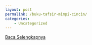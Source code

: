 ```yaml
---
layout: post
permalink: /buku-tafsir-mimpi-cincin/
categories:
    - Uncategorized
---
```


[Baca Selengkapnya](/02)